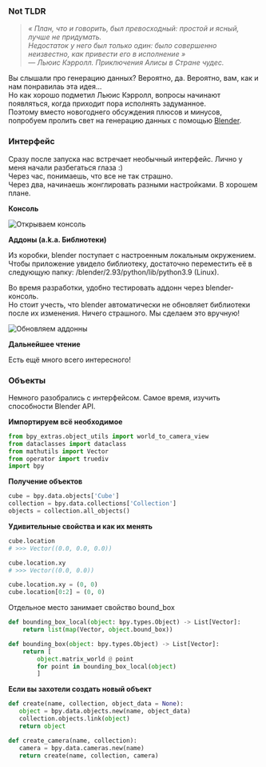 ### Not TLDR

> *« План, что и говорить, был превосходный: простой и ясный, лучше не придумать.    
> Недостаток у него был только один: было совершенно неизвестно, как привести его в исполнение »   
> — Льюис Кэрролл. Приключения Алисы в Стране чудес.*

Вы слышали про генерацию данных? Вероятно, да. Вероятно, вам, как и нам понравилаь эта идея...   
Но как хорошо подметил Льюис Кэрролл, вопросы начинают появляться, когда приходит пора исполнять задуманное.   
Поэтому вместо новогоднего обсуждения плюсов и минусов, попробуем пролить свет на генерацию данных c помощью [Blender](https://www.blender.org/).


### Интерфейс

Сразу после запуска нас встречает необычный интерфейс. Лично у меня начали разбегаться глаза :)   
Через час, понимаешь, что все не так страшно.   
Через два, начинаешь жонглировать разными настройками. В хорошем плане.   


**Консоль**

![Открываем консоль](https://github.com/gleb-papchihin/git_crash/blob/master/open.gif)


**Аддоны (a.k.a. Библиотеки)**

Из коробки, blender поступает с настроенным локальным окружением.   
Чтобы приложение увидело библиотеку, достаточно переместить её в   
следующую папку: /blender/2.93/python/lib/python3.9 (Linux).

Во время разработки, удобно тестировать аддонн через blender-консоль.   
Но стоит учесть, что blender автоматически не обновляет библиотеки    
после их изменения. Ничего страшного. Мы сделаем это вручную!   

![Обновляем аддонны](https://github.com/gleb-papchihin/git_crash/blob/master/reload.png)


**Дальнейшее чтение**

Есть ещё много всего интересного!


### Объекты

Немного разобрались с интерфейсом. Самое время, изучить способности Blender API. 


**Импортируем всё необходимое**

``` python
from bpy_extras.object_utils import world_to_camera_view
from dataclasses import dataclass
from mathutils import Vector
from operator import truediv
import bpy
```

**Получение объектов**

``` python
cube = bpy.data.objects['Cube']
collection = bpy.data.collections['Collection']
objects = collection.all_objects()
```

**Удивительные свойства и как их менять**

``` python
cube.location
# >>> Vector((0.0, 0.0, 0.0))

cube.location.xy
# >>> Vector((0.0, 0.0))

cube.location.xy = (0, 0)
cube.location[0:2] = (0, 0)
```

Отдельное место занимает свойство bound_box


``` python
def bounding_box_local(object: bpy.types.Object) -> List[Vector]:
    return list(map(Vector, object.bound_box))

def bounding_box(object: bpy.types.Object) -> List[Vector]:
    return [
        object.matrix_world @ point 
        for point in bounding_box_local(object)
        ]
```

 **Если вы захотели создать новый объект**
 
 ``` python
 def create(name, collection, object_data = None):
    object = bpy.data.objects.new(name, object_data) 
    collection.objects.link(object)
    return object

def create_camera(name, collection):
    camera = bpy.data.cameras.new(name)
    return create(name, collection, camera)
 ```
